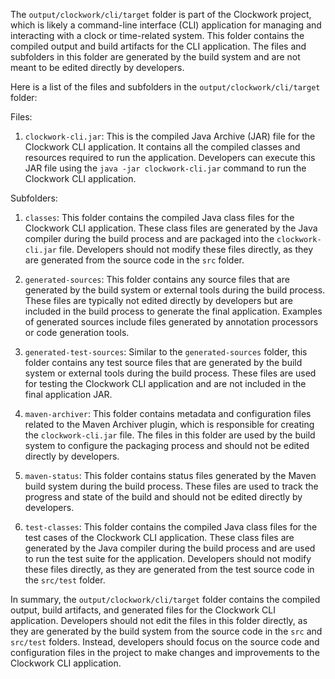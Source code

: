 
The `output/clockwork/cli/target` folder is part of the Clockwork project, which is likely a command-line interface (CLI) application for managing and interacting with a clock or time-related system. This folder contains the compiled output and build artifacts for the CLI application. The files and subfolders in this folder are generated by the build system and are not meant to be edited directly by developers.

Here is a list of the files and subfolders in the `output/clockwork/cli/target` folder:

Files:
1. `clockwork-cli.jar`: This is the compiled Java Archive (JAR) file for the Clockwork CLI application. It contains all the compiled classes and resources required to run the application. Developers can execute this JAR file using the `java -jar clockwork-cli.jar` command to run the Clockwork CLI application.

Subfolders:
1. `classes`: This folder contains the compiled Java class files for the Clockwork CLI application. These class files are generated by the Java compiler during the build process and are packaged into the `clockwork-cli.jar` file. Developers should not modify these files directly, as they are generated from the source code in the `src` folder.

2. `generated-sources`: This folder contains any source files that are generated by the build system or external tools during the build process. These files are typically not edited directly by developers but are included in the build process to generate the final application. Examples of generated sources include files generated by annotation processors or code generation tools.

3. `generated-test-sources`: Similar to the `generated-sources` folder, this folder contains any test source files that are generated by the build system or external tools during the build process. These files are used for testing the Clockwork CLI application and are not included in the final application JAR.

4. `maven-archiver`: This folder contains metadata and configuration files related to the Maven Archiver plugin, which is responsible for creating the `clockwork-cli.jar` file. The files in this folder are used by the build system to configure the packaging process and should not be edited directly by developers.

5. `maven-status`: This folder contains status files generated by the Maven build system during the build process. These files are used to track the progress and state of the build and should not be edited directly by developers.

6. `test-classes`: This folder contains the compiled Java class files for the test cases of the Clockwork CLI application. These class files are generated by the Java compiler during the build process and are used to run the test suite for the application. Developers should not modify these files directly, as they are generated from the test source code in the `src/test` folder.

In summary, the `output/clockwork/cli/target` folder contains the compiled output, build artifacts, and generated files for the Clockwork CLI application. Developers should not edit the files in this folder directly, as they are generated by the build system from the source code in the `src` and `src/test` folders. Instead, developers should focus on the source code and configuration files in the project to make changes and improvements to the Clockwork CLI application.

    